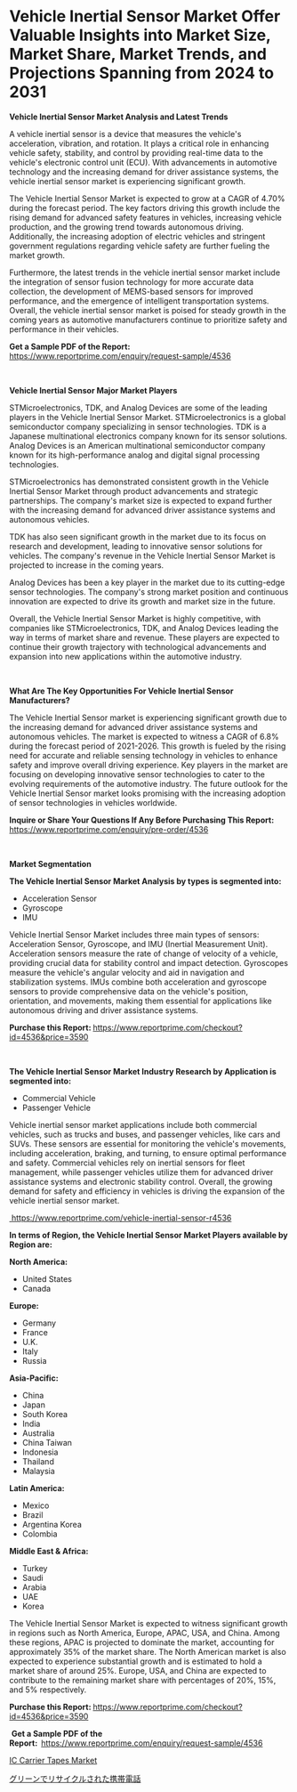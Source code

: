 <p><h1>Vehicle Inertial Sensor Market Offer Valuable Insights into Market Size, Market Share, Market Trends, and Projections Spanning from 2024 to 2031</h1></p><p><strong>Vehicle Inertial Sensor Market Analysis and Latest Trends</strong></p>
<p><p>A vehicle inertial sensor is a device that measures the vehicle's acceleration, vibration, and rotation. It plays a critical role in enhancing vehicle safety, stability, and control by providing real-time data to the vehicle's electronic control unit (ECU). With advancements in automotive technology and the increasing demand for driver assistance systems, the vehicle inertial sensor market is experiencing significant growth.</p><p>The Vehicle Inertial Sensor Market is expected to grow at a CAGR of 4.70% during the forecast period. The key factors driving this growth include the rising demand for advanced safety features in vehicles, increasing vehicle production, and the growing trend towards autonomous driving. Additionally, the increasing adoption of electric vehicles and stringent government regulations regarding vehicle safety are further fueling the market growth.</p><p>Furthermore, the latest trends in the vehicle inertial sensor market include the integration of sensor fusion technology for more accurate data collection, the development of MEMS-based sensors for improved performance, and the emergence of intelligent transportation systems. Overall, the vehicle inertial sensor market is poised for steady growth in the coming years as automotive manufacturers continue to prioritize safety and performance in their vehicles.</p></p>
<p><strong>Get a Sample PDF of the Report:&nbsp;</strong> <a href="https://www.reportprime.com/enquiry/request-sample/4536">https://www.reportprime.com/enquiry/request-sample/4536</a></p>
<p>&nbsp;</p>
<p><strong>Vehicle Inertial Sensor Major Market Players</strong></p>
<p><p>STMicroelectronics, TDK, and Analog Devices are some of the leading players in the Vehicle Inertial Sensor Market. STMicroelectronics is a global semiconductor company specializing in sensor technologies. TDK is a Japanese multinational electronics company known for its sensor solutions. Analog Devices is an American multinational semiconductor company known for its high-performance analog and digital signal processing technologies.</p><p>STMicroelectronics has demonstrated consistent growth in the Vehicle Inertial Sensor Market through product advancements and strategic partnerships. The company's market size is expected to expand further with the increasing demand for advanced driver assistance systems and autonomous vehicles.</p><p>TDK has also seen significant growth in the market due to its focus on research and development, leading to innovative sensor solutions for vehicles. The company's revenue in the Vehicle Inertial Sensor Market is projected to increase in the coming years.</p><p>Analog Devices has been a key player in the market due to its cutting-edge sensor technologies. The company's strong market position and continuous innovation are expected to drive its growth and market size in the future.</p><p>Overall, the Vehicle Inertial Sensor Market is highly competitive, with companies like STMicroelectronics, TDK, and Analog Devices leading the way in terms of market share and revenue. These players are expected to continue their growth trajectory with technological advancements and expansion into new applications within the automotive industry.</p></p>
<p>&nbsp;</p>
<p><strong>What Are The Key Opportunities For Vehicle Inertial Sensor Manufacturers?</strong></p>
<p><p>The Vehicle Inertial Sensor market is experiencing significant growth due to the increasing demand for advanced driver assistance systems and autonomous vehicles. The market is expected to witness a CAGR of 6.8% during the forecast period of 2021-2026. This growth is fueled by the rising need for accurate and reliable sensing technology in vehicles to enhance safety and improve overall driving experience. Key players in the market are focusing on developing innovative sensor technologies to cater to the evolving requirements of the automotive industry. The future outlook for the Vehicle Inertial Sensor market looks promising with the increasing adoption of sensor technologies in vehicles worldwide.</p></p>
<p><strong>Inquire or Share Your Questions If Any Before Purchasing This Report:</strong> <a href="https://www.reportprime.com/enquiry/pre-order/4536">https://www.reportprime.com/enquiry/pre-order/4536</a></p>
<p>&nbsp;</p>
<p><strong>Market Segmentation</strong></p>
<p><strong>The Vehicle Inertial Sensor Market Analysis by types is segmented into:</strong></p>
<p><ul><li>Acceleration Sensor</li><li>Gyroscope</li><li>IMU</li></ul></p>
<p><p>Vehicle Inertial Sensor Market includes three main types of sensors: Acceleration Sensor, Gyroscope, and IMU (Inertial Measurement Unit). Acceleration sensors measure the rate of change of velocity of a vehicle, providing crucial data for stability control and impact detection. Gyroscopes measure the vehicle's angular velocity and aid in navigation and stabilization systems. IMUs combine both acceleration and gyroscope sensors to provide comprehensive data on the vehicle's position, orientation, and movements, making them essential for applications like autonomous driving and driver assistance systems.</p></p>
<p><strong>Purchase this Report:&nbsp;</strong><a href="https://www.reportprime.com/checkout?id=4536&price=3590">https://www.reportprime.com/checkout?id=4536&price=3590</a></p>
<p>&nbsp;</p>
<p><strong>The Vehicle Inertial Sensor Market Industry Research by Application is segmented into:</strong></p>
<p><ul><li>Commercial Vehicle</li><li>Passenger Vehicle</li></ul></p>
<p><p>Vehicle inertial sensor market applications include both commercial vehicles, such as trucks and buses, and passenger vehicles, like cars and SUVs. These sensors are essential for monitoring the vehicle's movements, including acceleration, braking, and turning, to ensure optimal performance and safety. Commercial vehicles rely on inertial sensors for fleet management, while passenger vehicles utilize them for advanced driver assistance systems and electronic stability control. Overall, the growing demand for safety and efficiency in vehicles is driving the expansion of the vehicle inertial sensor market.</p></p>
<p><a href="https://www.reportprime.com/vehicle-inertial-sensor-r4536">&nbsp;https://www.reportprime.com/vehicle-inertial-sensor-r4536</a></p>
<p><strong>In terms of Region, the Vehicle Inertial Sensor Market Players available by Region are:</strong></p>
<p>
    <p> <strong> North America: </strong>
        <ul>
            <li>United States</li>
            <li>Canada</li>
        </ul>
        </p> 
    <p> <strong> Europe: </strong>
        <ul>
            <li>Germany</li>
            <li>France</li>
            <li>U.K.</li>
            <li>Italy</li>
            <li>Russia</li>
        </ul>
        </p> 
    <p> <strong> Asia-Pacific: </strong>
        <ul>
            <li>China</li>
            <li>Japan</li>
            <li>South Korea</li>
            <li>India</li>
            <li>Australia</li>
            <li>China Taiwan</li>
            <li>Indonesia</li>
            <li>Thailand</li>
            <li>Malaysia</li>
        </ul>
        </p> 
    <p> <strong> Latin America: </strong>
        <ul>
            <li>Mexico</li>
            <li>Brazil</li>
            <li>Argentina Korea</li>
            <li>Colombia</li>
        </ul>
        </p> 
    <p> <strong> Middle East & Africa: </strong>
        <ul>
            <li>Turkey</li>
            <li>Saudi</li>
            <li>Arabia</li>
            <li>UAE</li>
            <li>Korea</li>
        </ul>
    </p>
    </p>
<p><p>The Vehicle Inertial Sensor Market is expected to witness significant growth in regions such as North America, Europe, APAC, USA, and China. Among these regions, APAC is projected to dominate the market, accounting for approximately 35% of the market share. The North American market is also expected to experience substantial growth and is estimated to hold a market share of around 25%. Europe, USA, and China are expected to contribute to the remaining market share with percentages of 20%, 15%, and 5% respectively.</p></p>
<p><strong>Purchase this Report: </strong><a href="https://www.reportprime.com/checkout?id=4536&price=3590">https://www.reportprime.com/checkout?id=4536&price=3590</a></p>
<p>&nbsp;<strong>Get a Sample PDF of the Report:&nbsp;&nbsp;</strong><a href="https://www.reportprime.com/enquiry/request-sample/4536">https://www.reportprime.com/enquiry/request-sample/4536</a></p>
<p><strong></strong></p>
<p><p><a href="https://github.com/mabutironaldo/Market-Research-Report-List-6/blob/main/ic-carrier-tapes-market.md">IC Carrier Tapes Market</a></p><p><a href="https://github.com/ihabdkwlxs948/Market-Research-Report-List-4/blob/main/406757883943.md">グリーンでリサイクルされた携帯電話</a></p></p>